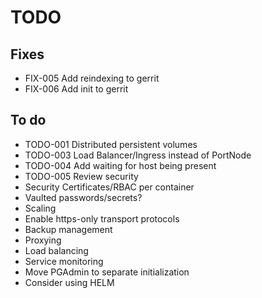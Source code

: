 # TODO

## Fixes

- FIX-005 Add reindexing to gerrit
- FIX-006 Add init to gerrit

## To do

- TODO-001 Distributed persistent volumes
- TODO-003 Load Balancer/Ingress instead of PortNode
- TODO-004 Add waiting for host being present
- TODO-005 Review security
- Security Certificates/RBAC per container
- Vaulted passwords/secrets?
- Scaling
- Enable https-only transport protocols
- Backup management
- Proxying
- Load balancing
- Service monitoring
- Move PGAdmin to separate initialization
- Consider using HELM